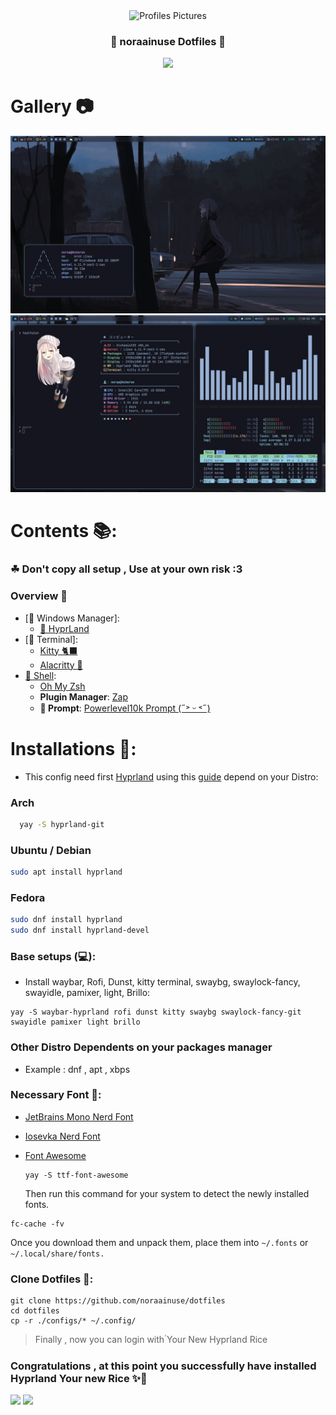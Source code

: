 <div align="center">
<img alt="Profiles Pictures" src="https://i.pinimg.com/control2/736x/13/f4/27/13f427b46444ae2a2d2ccaff67f20bae.jpg" width="200" height="200"/>
</div>
<div align="center">
    <h3>🔮 noraainuse Dotfiles 🔮</h3>
    <img src="https://readme-typing-svg.herokuapp.com?font=Fira+Code&pause=1000&center=true&vCenter=true&width=300&lines=Love+To+Elaina-sann+%3A3"
</div>
</div>

# Gallery 📷
![](./Screenshots/loli.png)
![](./Screenshots/allstuff.png)

# Contents 📚:
### **☘ Don't copy all setup , Use at your own risk :3**
### Overview 🎑

- [🌳 Windows Manager]:
  - [🍚 HyprLand](https://hyprland.org/)
- [🔳 Terminal]:
  - [Kitty 🐈‍⬛](https://sw.kovidgoyal.net/kitty/)
  - [Alacritty 🗻](https://alacritty.org/)
- [🌌 Shell](#shell): 
    - [Oh My Zsh](https://ohmyz.sh/#install)
    - **Plugin Manager**: [Zap](https://www.zapzsh.org/)
    - **🤖 Prompt**: [Powerlevel10k Prompt (˶˃ ᵕ ˂˶)](https://github.com/romkatv/powerlevel10k)
# Installations 💫:
- This config need first [Hyprland](https://hyprland.org/) using this [guide](https://wiki.hyprland.org/Getting-Started/Installation/) depend on your Distro:

### Arch

```zsh
  yay -S hyprland-git
  ```
### Ubuntu / Debian
```zsh
sudo apt install hyprland
```
### Fedora
```zsh
sudo dnf install hyprland
sudo dnf install hyprland-devel
```
### Base setups (💻):

- Install waybar, Rofi, Dunst, kitty terminal, swaybg, swaylock-fancy, swayidle, pamixer, light, Brillo:

```
yay -S waybar-hyprland rofi dunst kitty swaybg swaylock-fancy-git swayidle pamixer light brillo
```
### Other Distro Dependents on your packages manager
- Example : dnf , apt , xbps

### Necessary Font 🔑:

- [JetBrains Mono Nerd Font](https://github.com/ryanoasis/nerd-fonts/releases/download/v2.2.2/JetBrainsMono.zip)

- [Iosevka Nerd Font](https://github.com/ryanoasis/nerd-fonts/releases/download/v2.3.3/Iosevka.zip)

- [Font Awesome](https://archlinux.org/packages/community/any/ttf-font-awesome/)
  ```
  yay -S ttf-font-awesome
  ```
  Then run this command for your system to detect the newly installed fonts.

```
fc-cache -fv
```
  Once you download them and unpack them, place them into `~/.fonts` or `~/.local/share/fonts.`
### Clone Dotfiles 🌙:
```
git clone https://github.com/noraainuse/dotfiles
cd dotfiles
cp -r ./configs/* ~/.config/
```
  > Finally , now you can login with ํYour New Hyprland Rice


### Congratulations , at this point you successfully have installed Hyprland Your new Rice ✨🌙
<img src="https://media3.giphy.com/media/v1.Y2lkPTc5MGI3NjExMTNlaHhyOGVnNGY0a2lqMTk0MHdzZzdnaTMxd25uZWR3YXgzOTZ1aSZlcD12MV9pbnRlcm5hbF9naWZfYnlfaWQmY3Q9Zw/kz5yaaP059xtcYd5lC/giphy.webp">
<img src="https://readme-typing-svg.herokuapp.com?font=Fira+Code&pause=1000&center=true&width=300&lines=Thank+you+(+%C2%B4+%E2%96%BD+%60+)%09">
